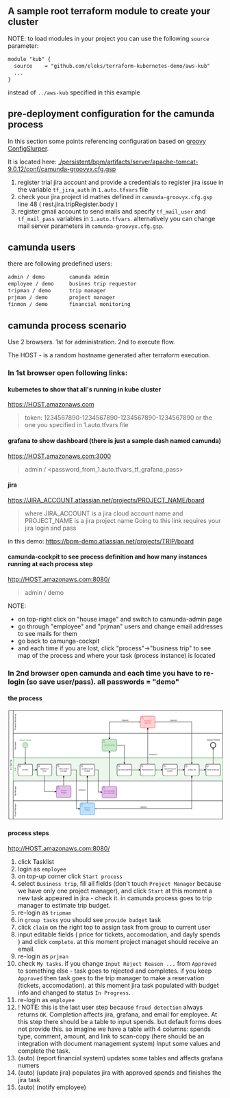 ## A sample root terraform module to create your cluster

NOTE: to load modules in your project you can use the following `source` parameter:

```
module "kub" {
  source    = "github.com/eleks/terraform-kubernetes-demo/aws-kub"
  ...
}
```
instead of `../aws-kub` specified in this example

## pre-deployment configuration for the camunda process

In this section some points referencing configuration based on [groovy ConfigSlurper](http://docs.groovy-lang.org/latest/html/gapi/groovy/util/ConfigSlurper.html).

It is located here: [./persistent/bpm/artifacts/server/apache-tomcat-9.0.12/conf/camunda-groovyx.cfg.gsp](./persistent/bpm/artifacts/server/apache-tomcat-9.0.12/conf/camunda-groovyx.cfg.gsp)

1. register trial jira account and provide a credentials to register jira issue in the variable `tf_jira_auth` in `1.auto.tfvars` file
2. check your jira project id mathes defined in `camunda-groovyx.cfg.gsp` line 48 ( rest.jira.tripRegister.body )
3. register gmail account to send mails and specify `tf_mail_user` and `tf_mail_pass` variables in `1.auto.tfvars`. alternatively you can change mail server parameters in `camunda-groovyx.cfg.gsp`.

## camunda users

there are following predefined users:
```
admin / demo        camunda admin
employee / demo     busines trip requestor
tripman / demo      trip manager
prjman / demo		project manager
finmon / demo		financial monitoring
```

## camunda process scenario

Use 2 browsers. 1st for administration. 2nd to execute flow.

The HOST - is a random hostname generated after terraform execution.

### In 1st browser open following links:

#### kubernetes to show that all's running in kube cluster
https://HOST.amazonaws.com

> token: 1234567890-1234567890-1234567890-1234567890
> or the one you specified in 1.auto.tfvars file

#### grafana to show dashboard (there is just a sample dash named camunda)

https://HOST.amazonaws.com:3000

> admin / <password_from_1.auto.tfvars_tf_grafana_pass>

#### jira

https://JIRA_ACCOUNT.atlassian.net/projects/PROJECT_NAME/board

> where JIRA_ACCOUNT is a jira cloud account name 
> and PROJECT_NAME is a jira project name
> Going to this link requires your jira login and pass

in this demo: https://bpm-demo.atlassian.net/projects/TRIP/board
  
#### camunda-cockpit to see process definition and how many instances running at each process step
http://HOST.amazonaws.com:8080/

> admin / demo

NOTE: 
- on top-right click on "house image" and switch to camunda-admin page
- go through "employee" and "prjman" users and change email addresses to see mails for them
- go back to camunga-cockpit
- and each time if you are lost, click "process"->"business trip" to see map of the process and where your task (process instance) is located


### In 2nd browser open camunda and each time you have to re-login (so save user/pass). all passwords = "demo"

#### the process

![flow](../assets/BusinessTrip.png)

#### process steps

http://HOST.amazonaws.com:8080/

01. click Tasklist
02. login as `employee`
03. on top-up corner click `Start process`
04. select `Business trip`, fill all fields (don't touch `Project Manager` because we have only one project manager), and click `Start`
    at this moment a new task appeared in jira - check it. in camunda process goes to trip manager to estimate trip budget.
05. re-login as `tripman`
06. in `group tasks` you should see `provide budget` task
07. click `claim` on the right top to assign task from group to current user
08. input editable fields ( price for tickets, accomodation, and dayly spends ) and click `complete`.
    at this moment project managet should receive an email.
09. re-login as `prjman`
10. check `My tasks`.
    if you change `Input Reject Reason ...` from `Approved` to something else - task goes to rejected and completes.
	if you keep `Approved` then task goes to the trip manager to make a reservation (tickets, accomodation).
	  at this moment jira task populated with budget info and changed to status `In Progress`.
11. re-login as `employee`
12. ! NOTE: this is the last user step because `fraud detection` always returns `OK`. 
      Completion affects jira, grafana, and email for employee.
    At this step there should be a table to input spends. but default forms does not provide this.
	so imagine we have a table with 4 columns: spends type, comment, amount, and link to scan-copy 
	    (here should be an integration with document management system)
	Input some values and complete the task.
13. (auto) (report financial system) updates some tables and affects grafana numers
14. (auto) (update jira) populates jira with approved spends and finishes the jira task 
15. (auto) (notify employee)


